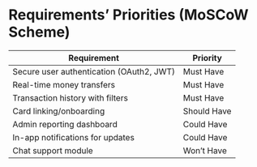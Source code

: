 # Requirements’ Priorities (MoSCoW Scheme)

| Requirement                                              | Priority    |
|----------------------------------------------------------|-------------|
| Secure user authentication (OAuth2, JWT)                 | Must Have   |
| Real-time money transfers                                | Must Have   |
| Transaction history with filters                         | Must Have   |
| Card linking/onboarding                                  | Should Have |
| Admin reporting dashboard                                | Could Have  |
| In-app notifications for updates                         | Could Have  |
| Chat support module                                      | Won’t Have  |
